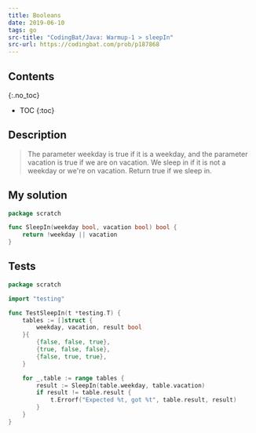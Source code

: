 ```yaml
---
title: Booleans
date: 2019-06-10
tags: go
src-title: "CodingBat/Java: Warmup-1 > sleepIn"
src-url: https://codingbat.com/prob/p187868
---
```


## Contents
{:.no_toc}

* TOC
{:toc}

## Description

> The parameter weekday is true if it is a weekday, and the parameter vacation
> is true if we are on vacation. We sleep in if it is not a weekday or we're on
> vacation. Return true if we sleep in.

## My solution

```go
package scratch

func SleepIn(weekday bool, vacation bool) bool {
    return !weekday || vacation
}
```

## Tests

```go
package scratch

import "testing"

func TestSleepIn(t *testing.T) {
    tables := []struct {
        weekday, vacation, result bool
    }{
        {false, false, true},
        {true, false, false},
        {false, true, true},
    }

    for _,table := range tables {
        result := SleepIn(table.weekday, table.vacation)
        if result != table.result {
            t.Errorf("Expected %t, got %t", table.result, result)           
        }
    }
}
```
